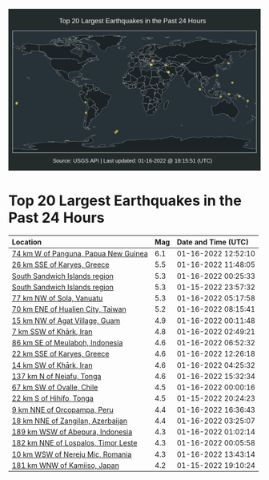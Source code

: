 ![Map](./map.png)

# Top 20 Largest Earthquakes in the Past 24 Hours

| Location | Mag | Date and Time (UTC) |
|:---|:---|:---|
| [74 km W of Panguna, Papua New Guinea](https://earthquake.usgs.gov/earthquakes/eventpage/us7000gcfv) | 6.1 | 01-16-2022 12:52:10 |
| [26 km SSE of Karyes, Greece](https://earthquake.usgs.gov/earthquakes/eventpage/us7000gcfq) | 5.5 | 01-16-2022 11:48:05 |
| [South Sandwich Islands region](https://earthquake.usgs.gov/earthquakes/eventpage/us7000gcc7) | 5.3 | 01-16-2022 00:25:33 |
| [South Sandwich Islands region](https://earthquake.usgs.gov/earthquakes/eventpage/us7000gcbp) | 5.3 | 01-15-2022 23:57:32 |
| [77 km NW of Sola, Vanuatu](https://earthquake.usgs.gov/earthquakes/eventpage/us7000gcdg) | 5.3 | 01-16-2022 05:17:58 |
| [70 km ENE of Hualien City, Taiwan](https://earthquake.usgs.gov/earthquakes/eventpage/us7000gcej) | 5.2 | 01-16-2022 08:15:41 |
| [15 km NW of Agat Village, Guam](https://earthquake.usgs.gov/earthquakes/eventpage/us7000gccd) | 4.9 | 01-16-2022 00:11:48 |
| [7 km SSW of Khārk, Iran](https://earthquake.usgs.gov/earthquakes/eventpage/us7000gccw) | 4.8 | 01-16-2022 02:49:21 |
| [86 km SE of Meulaboh, Indonesia](https://earthquake.usgs.gov/earthquakes/eventpage/us7000gce3) | 4.6 | 01-16-2022 06:52:32 |
| [22 km SSE of Karyes, Greece](https://earthquake.usgs.gov/earthquakes/eventpage/us7000gcfr) | 4.6 | 01-16-2022 12:26:18 |
| [14 km SW of Khārk, Iran](https://earthquake.usgs.gov/earthquakes/eventpage/us7000gcd5) | 4.6 | 01-16-2022 04:25:32 |
| [137 km N of Neiafu, Tonga](https://earthquake.usgs.gov/earthquakes/eventpage/us7000gchb) | 4.6 | 01-16-2022 15:32:34 |
| [67 km SW of Ovalle, Chile](https://earthquake.usgs.gov/earthquakes/eventpage/us7000gcbn) | 4.5 | 01-16-2022 00:00:16 |
| [22 km S of Hihifo, Tonga](https://earthquake.usgs.gov/earthquakes/eventpage/us7000gcak) | 4.5 | 01-15-2022 20:24:23 |
| [9 km NNE of Orcopampa, Peru](https://earthquake.usgs.gov/earthquakes/eventpage/us7000gchh) | 4.4 | 01-16-2022 16:36:43 |
| [18 km NNE of Zangilan, Azerbaijan](https://earthquake.usgs.gov/earthquakes/eventpage/us7000gccz) | 4.4 | 01-16-2022 03:25:07 |
| [189 km WSW of Abepura, Indonesia](https://earthquake.usgs.gov/earthquakes/eventpage/us7000gcck) | 4.3 | 01-16-2022 01:02:14 |
| [182 km NNE of Lospalos, Timor Leste](https://earthquake.usgs.gov/earthquakes/eventpage/us7000gcbr) | 4.3 | 01-16-2022 00:05:58 |
| [10 km WSW of Nereju Mic, Romania](https://earthquake.usgs.gov/earthquakes/eventpage/us7000gcgw) | 4.3 | 01-16-2022 13:43:14 |
| [181 km WNW of Kamiiso, Japan](https://earthquake.usgs.gov/earthquakes/eventpage/us7000gca3) | 4.2 | 01-15-2022 19:10:24 |
